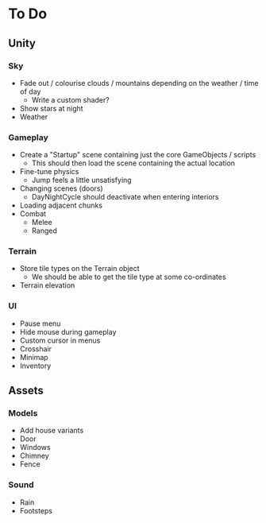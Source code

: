 # To Do

## Unity

### Sky

 - Fade out / colourise clouds / mountains depending on the weather / time of day
    - Write a custom shader?
 - Show stars at night
 - Weather

### Gameplay

 - Create a "Startup" scene containing just the core GameObjects / scripts
    - This should then load the scene containing the actual location
 - Fine-tune physics
    - Jump feels a little unsatisfying
 - Changing scenes (doors)
    - DayNightCycle should deactivate when entering interiors
 - Loading adjacent chunks
 - Combat
    - Melee
    - Ranged

### Terrain

 - Store tile types on the Terrain object
    - We should be able to get the tile type at some co-ordinates
 - Terrain elevation

### UI

 - Pause menu
 - Hide mouse during gameplay
 - Custom cursor in menus
 - Crosshair
 - Minimap
 - Inventory

## Assets

### Models

 - Add house variants
 - Door
 - Windows
 - Chimney
 - Fence

### Sound

 - Rain
 - Footsteps
